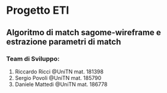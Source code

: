 # Progetto ETI
## Algoritmo di match sagome-wireframe e estrazione parametri di match 
### Team di Sviluppo:
1) Riccardo Ricci @UniTN mat. 181398 
2) Sergio Povoli @UniTN mat. 185790 
3) Daniele Mattedi @UniTN mat. 186778

